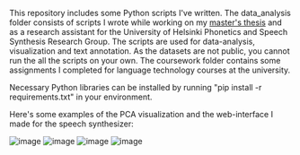 This repository includes some Python scripts I've written. The data_analysis folder consists of scripts I wrote while working on my [master's thesis](http://urn.fi/URN:NBN:fi:hulib-202206152518) and as a research assistant for the University of Helsinki Phonetics and Speech Synthesis Research Group. The scripts are used for data-analysis, visualization and text annotation. As the datasets are not public, you cannot run the all the scripts on your own. The coursework folder contains some assignments I completed for language technology courses at the university.

Necessary Python libraries can be installed by running "pip install -r requirements.txt" in your environment.

Here's some examples of the PCA visualization and the web-interface I made for the speech synthesizer:

![image](https://user-images.githubusercontent.com/77778762/234280089-ccbf63b6-acc7-4a6f-8b28-444ce43aa624.png)
![image](https://user-images.githubusercontent.com/77778762/234274202-8ba3d723-f1a9-427e-ad99-8630c4a68adc.png)
![image](https://user-images.githubusercontent.com/77778762/234274433-7ae67d1e-464d-419a-8325-f9cf89875271.png)
![image](https://user-images.githubusercontent.com/77778762/234274503-64f94a89-1cfe-410c-ac2f-3987e55c3c9b.png)
